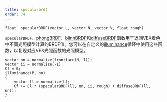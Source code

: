 ```yaml
---
title: specularbrdf
order: 74
---
```


`float  specularBRDF(vector L, vector N, vector V, float rough)`

`specularBRDF`、[phongBRDF](phongBRDF.html)、[blinnBRDF](blinnBRDF.html)和[diffuseBRDF](diffuseBRDF.html)函数用于返回VEX着色中不同光照模型计算的BRDF值。您可以在自定义的[illuminance](./illuminance "遍历场景中所有光源，为每个光源调用光照着色器来设置Cl和L全局变量。")循环中使用这些函数，以复现对应VEX光照函数的光照模型。

```vex
vector nn = normalize(frontface(N, I));
vector ii = normalize(-I);
Cf = 0;
illuminance(P, nn)
{
    vector ll = normalize(L);
    Cf += Cl * (specularBRDF(ll, nn, ii, rough) + diffuseBRDF(ll, nn));
}
```
